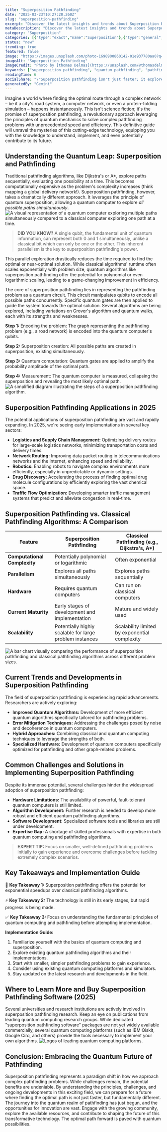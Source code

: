 ```yaml
---
title: "Superposition Pathfinding"
date: "2025-03-23T10:27:20.260Z"
slug: "superposition-pathfinding"
excerpt: "Discover the latest insights and trends about Superposition Pathfinding. This comprehensive guide covers everything you need to know about Superposition Pathfinding in 2025."
metaDescription: "Discover the latest insights and trends about Superposition Pathfinding. This comprehensive guide covers everything you need to know about Superposition Pa..."
category: "Superposition"
categories: [{"type":"exact","name":"Superposition"},{"type":"general","name":"Computer Science"},{"type":"medium","name":"Artificial Intelligence"},{"type":"specific","name":"Pathfinding Algorithms"},{"type":"niche","name":"Heuristic Search"}]
status: "new"
trending: true
featured: false
image: "https://images.unsplash.com/photo-1698900860142-01e937780aa0?q=85&w=1200&fit=max&fm=webp&auto=compress"
imageAlt: "Superposition Pathfinding"
imageCredit: "Photo by [thomas Delmas](https://unsplash.com/@thomasdelmas) on Unsplash"
keywords: ["superposition pathfinding", "quantum pathfinding", "pathfinding algorithms", "superposition algorithm", "quantum computing pathfinding", "best pathfinding algorithm", "superposition pathfinding tutorial", "learn superposition pathfinding", "superposition pathfinding applications", "buy superposition pathfinding software"]
readingTime: 6
socialShare: "\"Superposition pathfinding isn't just faster; it explores all paths simultaneously, offering a quantum leap in problem-solving efficiency.\""
generatedBy: "Gemini"
---
```


Imagine a world where finding the optimal route through a complex network – be it a city's road system, a computer network, or even a protein-folding simulation – happens instantaneously.  This isn't science fiction; it's the promise of superposition pathfinding, a revolutionary approach leveraging the principles of quantum mechanics to solve complex pathfinding problems with unprecedented speed and efficiency.  This definitive guide will unravel the mysteries of this cutting-edge technology, equipping you with the knowledge to understand, implement, and even potentially contribute to its future.

## Understanding the Quantum Leap: Superposition and Pathfinding

Traditional pathfinding algorithms, like Dijkstra's or A*, explore paths sequentially, evaluating one possibility at a time.  This becomes computationally expensive as the problem's complexity increases (think mapping a global delivery network!).  Superposition pathfinding, however, takes a dramatically different approach.  It leverages the principle of quantum superposition, allowing a quantum computer to explore *all possible paths simultaneously*.  ![A visual representation of a quantum computer exploring multiple paths simultaneously compared to a classical computer exploring one path at a time.](https://images.unsplash.com/photo-1701405200668-89007f6243c5?q=85&w=1200&fit=max&fm=webp&auto=compress)

> **DID YOU KNOW?**  A single qubit, the fundamental unit of quantum information, can represent both 0 and 1 simultaneously, unlike a classical bit which can only be one or the other. This inherent parallelism is the key to superposition pathfinding's power.

This parallel exploration drastically reduces the time required to find the optimal or near-optimal solution. While classical algorithms' runtime often scales exponentially with problem size, quantum algorithms like superposition pathfinding offer the potential for polynomial or even logarithmic scaling, leading to a game-changing improvement in efficiency.



The core of superposition pathfinding lies in representing the pathfinding problem as a quantum circuit.  This circuit manipulates qubits to encode all possible paths concurrently.  Specific quantum gates are then applied to guide the system towards the optimal solution.  Several algorithms are being explored, including variations on Grover's algorithm and quantum walks, each with its strengths and weaknesses.

**Step 1:** Encoding the problem: The graph representing the pathfinding problem (e.g., a road network) is encoded into the quantum computer's qubits.

**Step 2:** Superposition creation:  All possible paths are created in superposition, existing simultaneously.

**Step 3:** Quantum computation:  Quantum gates are applied to amplify the probability amplitude of the optimal path.

**Step 4:** Measurement:  The quantum computer is measured, collapsing the superposition and revealing the most likely optimal path. ![A simplified diagram illustrating the steps of a superposition pathfinding algorithm.](https://images.unsplash.com/photo-1718653486130-f007f66fbd3e?q=85&w=1200&fit=max&fm=webp&auto=compress)

## Superposition Pathfinding Applications in 2025

The potential applications of superposition pathfinding are vast and rapidly expanding.  In 2025, we're seeing early implementations in several key sectors:

* **Logistics and Supply Chain Management:** Optimizing delivery routes for large-scale logistics networks, minimizing transportation costs and delivery times.
* **Network Routing:**  Improving data packet routing in telecommunications networks and the internet, enhancing speed and reliability.
* **Robotics:** Enabling robots to navigate complex environments more efficiently, especially in unpredictable or dynamic settings.
* **Drug Discovery:** Accelerating the process of finding optimal drug molecule configurations by efficiently exploring the vast chemical space.
* **Traffic Flow Optimization:**  Developing smarter traffic management systems that predict and alleviate congestion in real-time.

##  Superposition Pathfinding vs. Classical Pathfinding Algorithms: A Comparison

| Feature          | Superposition Pathfinding                               | Classical Pathfinding (e.g., Dijkstra's, A*)                     |
|-----------------|-------------------------------------------------------|---------------------------------------------------------------|
| **Computational Complexity** | Potentially polynomial or logarithmic                  | Often exponential                                               |
| **Parallelism**   | Explores all paths simultaneously                         | Explores paths sequentially                                    |
| **Hardware**      | Requires quantum computers                               | Can run on classical computers                                |
| **Current Maturity** | Early stages of development and implementation          | Mature and widely used                                         |
| **Scalability**   | Potentially highly scalable for large problem instances | Scalability limited by exponential complexity                  |

![A bar chart visually comparing the performance of superposition pathfinding and classical pathfinding algorithms across different problem sizes.](https://images.unsplash.com/photo-1571057216654-015fca5ba7ed?q=85&w=1200&fit=max&fm=webp&auto=compress)

## Current Trends and Developments in Superposition Pathfinding

The field of superposition pathfinding is experiencing rapid advancements.  Researchers are actively exploring:

* **Improved Quantum Algorithms:**  Development of more efficient quantum algorithms specifically tailored for pathfinding problems.
* **Error Mitigation Techniques:**  Addressing the challenges posed by noise and decoherence in quantum computers.
* **Hybrid Approaches:**  Combining classical and quantum computing techniques to leverage the strengths of both.
* **Specialized Hardware:**  Development of quantum computers specifically optimized for pathfinding and other graph-related problems.

## Common Challenges and Solutions in Implementing Superposition Pathfinding

Despite its immense potential, several challenges hinder the widespread adoption of superposition pathfinding:

* **Hardware Limitations:**  The availability of powerful, fault-tolerant quantum computers is still limited.
* **Algorithm Development:**  Further research is needed to develop more robust and efficient quantum pathfinding algorithms.
* **Software Development:**  Specialized software tools and libraries are still under development.
* **Expertise Gap:**  A shortage of skilled professionals with expertise in both quantum computing and pathfinding algorithms.

> **EXPERT TIP:**  Focus on smaller, well-defined pathfinding problems initially to gain experience and overcome challenges before tackling extremely complex scenarios.

## Key Takeaways and Implementation Guide

🔑 **Key Takeaway 1:** Superposition pathfinding offers the potential for exponential speedups over classical pathfinding algorithms.

⚡ **Key Takeaway 2:**  The technology is still in its early stages, but rapid progress is being made.

✅ **Key Takeaway 3:**  Focus on understanding the fundamental principles of quantum computing and pathfinding before attempting implementation.

**Implementation Guide:**

1.  Familiarize yourself with the basics of quantum computing and superposition.
2.  Explore existing quantum pathfinding algorithms and their implementations.
3.  Start with smaller, simpler pathfinding problems to gain experience.
4.  Consider using existing quantum computing platforms and simulators.
5.  Stay updated on the latest research and developments in the field.

##  Where to Learn More and Buy Superposition Pathfinding Software (2025)

Several universities and research institutions are actively involved in superposition pathfinding research.  Keep an eye on publications from leading quantum computing research groups.  While dedicated "superposition pathfinding software" packages are not yet widely available commercially, several quantum computing platforms (such as IBM Qiskit, Google Cirq, and others) provide the tools necessary to implement your own algorithms. ![Logos of leading quantum computing platforms.](https://images.unsplash.com/photo-1698900860142-01e937780aa0?q=85&w=1200&fit=max&fm=webp&auto=compress)

## Conclusion: Embracing the Quantum Future of Pathfinding

Superposition pathfinding represents a paradigm shift in how we approach complex pathfinding problems.  While challenges remain, the potential benefits are undeniable.  By understanding the principles, challenges, and ongoing developments in this exciting field, we can prepare for a future where finding the optimal path is not just faster, but fundamentally different.  The journey into the quantum realm of pathfinding has just begun, and the opportunities for innovation are vast.  Engage with the growing community, explore the available resources, and contribute to shaping the future of this transformative technology.  The optimal path forward is paved with quantum possibilities.
